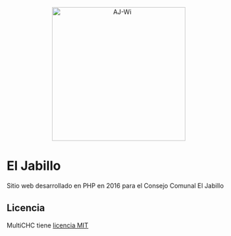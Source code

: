 <p align="center">
    <img src="https://github.com/AJ-Wi/AJ-Wi.github.io/blob/master/images/AJ-Wi.svg" width="300" title="AJ-Wi">
</p>

# El Jabillo

Sitio web desarrollado en PHP en 2016 para el Consejo Comunal El Jabillo

## Licencia

MultiCHC tiene [licencia MIT](https://github.com/AJ-Wi/AJ-ElJabillo_PHP/blob/master/LICENCE)
